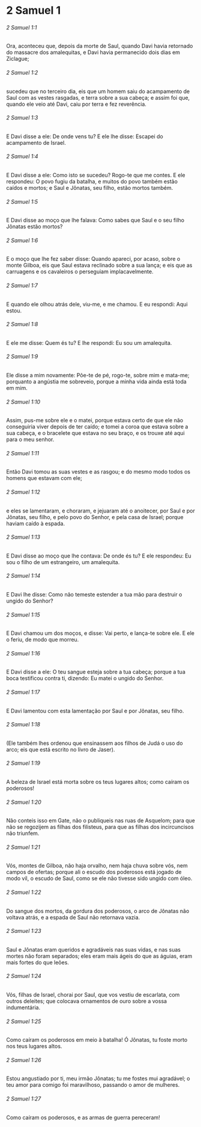 # 2 Samuel 1

###### 2 Samuel 1:1

Ora, aconteceu que, depois da morte de Saul, quando Davi havia retornado do massacre dos amalequitas, e Davi havia permanecido dois dias em Ziclague;

###### 2 Samuel 1:2

sucedeu que no terceiro dia, eis que um homem saiu do acampamento de Saul com as vestes rasgadas, e terra sobre a sua cabeça; e assim foi que, quando ele veio até Davi, caiu por terra e fez reverência.

###### 2 Samuel 1:3

E Davi disse a ele: De onde vens tu? E ele lhe disse: Escapei do acampamento de Israel.

###### 2 Samuel 1:4

E Davi disse a ele: Como isto se sucedeu? Rogo-te que me contes. E ele respondeu: O povo fugiu da batalha, e muitos do povo também estão caídos e mortos; e Saul e Jônatas, seu filho, estão mortos também.

###### 2 Samuel 1:5

E Davi disse ao moço que lhe falava: Como sabes que Saul e o seu filho Jônatas estão mortos?

###### 2 Samuel 1:6

E o moço que lhe fez saber disse: Quando apareci, por acaso, sobre o monte Gilboa, eis que Saul estava reclinado sobre a sua lança; e eis que as carruagens e os cavaleiros o perseguiam implacavelmente.

###### 2 Samuel 1:7

E quando ele olhou atrás dele, viu-me, e me chamou. E eu respondi: Aqui estou.

###### 2 Samuel 1:8

E ele me disse: Quem és tu? E lhe respondi: Eu sou um amalequita.

###### 2 Samuel 1:9

Ele disse a mim novamente: Põe-te de pé, rogo-te, sobre mim e mata-me; porquanto a angústia me sobreveio, porque a minha vida ainda está toda em mim.

###### 2 Samuel 1:10

Assim, pus-me sobre ele e o matei, porque estava certo de que ele não conseguiria viver depois de ter caído; e tomei a coroa que estava sobre a sua cabeça, e o bracelete que estava no seu braço, e os trouxe até aqui para o meu senhor.

###### 2 Samuel 1:11

Então Davi tomou as suas vestes e as rasgou; e do mesmo modo todos os homens que estavam com ele;

###### 2 Samuel 1:12

e eles se lamentaram, e choraram, e jejuaram até o anoitecer, por Saul e por Jônatas, seu filho, e pelo povo do Senhor, e pela casa de Israel; porque haviam caído à espada.

###### 2 Samuel 1:13

E Davi disse ao moço que lhe contava: De onde és tu? E ele respondeu: Eu sou o filho de um estrangeiro, um amalequita.

###### 2 Samuel 1:14

E Davi lhe disse: Como não temeste estender a tua mão para destruir o ungido do Senhor?

###### 2 Samuel 1:15

E Davi chamou um dos moços, e disse: Vai perto, e lança-te sobre ele. E ele o feriu, de modo que morreu.

###### 2 Samuel 1:16

E Davi disse a ele: O teu sangue esteja sobre a tua cabeça; porque a tua boca testificou contra ti, dizendo: Eu matei o ungido do Senhor.

###### 2 Samuel 1:17

E Davi lamentou com esta lamentação por Saul e por Jônatas, seu filho.

###### 2 Samuel 1:18

(Ele também lhes ordenou que ensinassem aos filhos de Judá o uso do arco; eis que está escrito no livro de Jaser).

###### 2 Samuel 1:19

A beleza de Israel está morta sobre os teus lugares altos; como caíram os poderosos!

###### 2 Samuel 1:20

Não conteis isso em Gate, não o publiqueis nas ruas de Asquelom; para que não se regozijem as filhas dos filisteus, para que as filhas dos incircuncisos não triunfem.

###### 2 Samuel 1:21

Vós, montes de Gilboa, não haja orvalho, nem haja chuva sobre vós, nem campos de ofertas; porque ali o escudo dos poderosos está jogado de modo vil, o escudo de Saul, como se ele não tivesse sido ungido com óleo.

###### 2 Samuel 1:22

Do sangue dos mortos, da gordura dos poderosos, o arco de Jônatas não voltava atrás, e a espada de Saul não retornava vazia.

###### 2 Samuel 1:23

Saul e Jônatas eram queridos e agradáveis nas suas vidas, e nas suas mortes não foram separados; eles eram mais ágeis do que as águias, eram mais fortes do que leões.

###### 2 Samuel 1:24

Vós, filhas de Israel, chorai por Saul, que vos vestiu de escarlata, com outros deleites; que colocava ornamentos de ouro sobre a vossa indumentária.

###### 2 Samuel 1:25

Como caíram os poderosos em meio à batalha! Ó Jônatas, tu foste morto nos teus lugares altos.

###### 2 Samuel 1:26

Estou angustiado por ti, meu irmão Jônatas; tu me fostes mui agradável; o teu amor para comigo foi maravilhoso, passando o amor de mulheres.

###### 2 Samuel 1:27

Como caíram os poderosos, e as armas de guerra pereceram!

